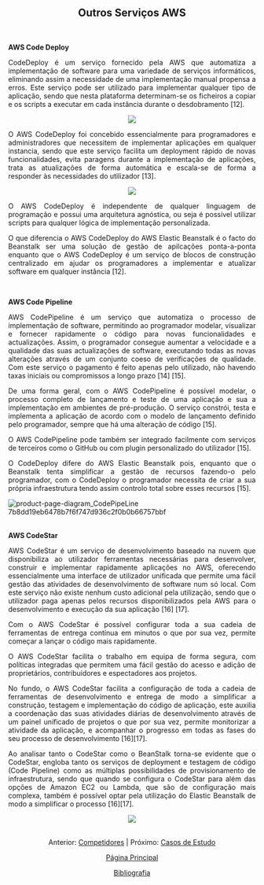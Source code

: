 <h2 align="center"> Outros Serviços AWS </h2>

<div align="justify">
<br>
<p><b>AWS Code Deploy</b></p>

<p>CodeDeploy é um serviço fornecido pela AWS que automatiza a implementação de software para uma variedade de serviços informáticos, eliminando assim a necessidade de uma implementação manual propensa a erros. Este serviço pode ser utilizado para implementar qualquer tipo de aplicação, sendo que nesta plataforma determinam-se os ficheiros a copiar e os scripts a executar em cada instância durante o desdobramento [12]. </p>
  
  
<div align="center">
<img src="https://user-images.githubusercontent.com/102309065/160596206-000a8f11-d67c-4727-8942-c87ddac0d140.png">
</div>

<p>O AWS CodeDeploy foi concebido essencialmente para programadores e administradores que necessitem de implementar aplicações em qualquer instancia, sendo que este serviço facilita um deployment rápido de novas funcionalidades, evita paragens durante a implementação de aplicações, trata as atualizações de forma automática e escala-se de forma a responder às necessidades do utilizador [13]. </p>
  
<div align="center">  
<img src="https://user-images.githubusercontent.com/102309065/160596216-744de092-2bb7-4ce6-8f48-449458190282.png">
</div>

<p>O AWS CodeDeploy é independente de qualquer linguagem de programação e possui uma arquitetura agnóstica, ou seja é possível utilizar scripts para qualquer lógica de implementação personalizada.</p>

<p>O que diferencia o AWS CodeDeploy do AWS Elastic Beanstalk é o facto do Beanstalk ser uma solução de gestão de apilcações ponta-a-ponta enquanto que o AWS CodeDeploy é um serviço de blocos de construção centralizado em ajudar os programadores a implementar e atualizar software em qualquer instância [12]. </p>

<br>
  <p><b>AWS Code Pipeline</b></p>

<p>AWS CodePipeline é um serviço que automatiza o processo de implementação de software, permitindo ao programador modelar, visualizar e fornecer rapidamente o código para novas funcionalidades e actualizações. Assim, o programador consegue aumentar a velocidade e a qualidade das suas actualizações de software, executando todas as novas alterações através de um conjunto coeso de verificações de qualidade. Com este serviço o pagamento é feito apenas pelo utilizado, não havendo taxas iniciais ou compromissos a longo prazo [14] [15]. </p>

<p>De uma forma geral, com o AWS CodePipeline é possível modelar, o processo completo de lançamento e teste de uma aplicação e sua a implementação em ambientes de pré-produção. O serviço constrói, testa e implementa a aplicação de acordo com o modelo de lançamento definido pelo programador, sempre que há uma alteração de código [15]. </p>

<p>O AWS CodePipeline pode também ser integrado facilmente com serviços de terceiros como o GitHub ou com plugin personalizado do utilizador [15].</p>

<p>O CodeDeploy difere do AWS Elastic Beanstalk pois, enquanto que o Beanstalk tenta simplificar a gestão de recursos fazendo-o pelo programador, com o CodeDeploy o programador necessita de criar a sua própria infraestrutura tendo assim controlo total sobre esses recursos [15].</p>

![product-page-diagram_CodePipeLine 7b8dd19eb6478b7f6f747d936c2f0b0b66757bbf](https://user-images.githubusercontent.com/102309065/160596428-55feafce-3f2f-4530-b5e4-2803465bb3f9.png)
<br>
<br>
<p><b>AWS CodeStar</b></p>

<p>AWS CodeStar é um serviço de desenvolvimento baseado na nuvem que disponibiliza ao utilizador ferramentas necessárias para desenvolver, construir e implementar rapidamente aplicações no AWS, oferecendo essencialmente uma interface de utilizador unificada que permite uma fácil gestão das atividades de desenvolvimento de software num só local. Com este serviço não existe nenhum custo adicional pela utilização, sendo que o utilizador paga apenas pelos recursos disponibilizados pela AWS para o desenvolvimento e execução da sua aplicação [16] [17].  </p>

<p>Com o AWS CodeStar é possível configurar toda a sua cadeia de ferramentas de entrega contínua em minutos o que por sua vez, permite começar a lançar o código mais rapidamente.</p>

<p>O AWS CodeStar facilita o trabalho em equipa de forma segura, com políticas integradas que permitem uma fácil gestão do acesso e adição de proprietários, contribuidores e espectadores aos projetos.</p> 

<p>No fundo, o AWS CodeStar facilita a configuração de toda a cadeia de ferramentas de desenvolvimento e entrega de modo a simplificar a construção, testagem e implementação do código de aplicação, este auxilia a coordenação das suas atividades diárias de desenvolvimento através de um painel unificado de projetos o que por sua vez, permite monitorizar a atividade da aplicação, e acompanhar o progresso em todas as fases do seu processo de desenvolvimento  [16][17]. </p>

<p>Ao analisar tanto o CodeStar como o BeanStalk torna-se evidente que o CodeStar, engloba tanto os serviços de deployment e testagem de código (Code Pipeline) como as múltiplas possibilidades de provisionamento de infraestrutura, sendo que quando se configura o CodeStar para além das opções de Amazon EC2 ou Lambda, que são de configuração mais complexa, também é possível optar pela utilização do Elastic Beanstalk de modo a simplificar o processo [16][17].  </p>
 
  <div align="center">
<img src="https://user-images.githubusercontent.com/102309065/160596568-120f6580-3dce-449c-b6e0-348ae9ba3b72.png">
  </div>
 </div>
 
<br>
<div align="center">
<p>Anterior: <a href="https://github.com/MrBen777/Trabalho_PaaS_Grupo_4/blob/main/Componentes/Competidores.md">Competidores<a> | Próximo: <a href="https://github.com/MrBen777/Trabalho_PaaS_Grupo_4/blob/main/Componentes/CasosDeEstudo.md">Casos de Estudo</a></p>
<p><a href="https://github.com/MrBen777/Trabalho_PaaS_Grupo_4/blob/main/README.md">Página Principal</a></p>
<p><a href="https://github.com/MrBen777/Trabalho_PaaS_Grupo_4/blob/main/Componentes/Bibliografia.md">Bibliografia<a></p>
</div>

